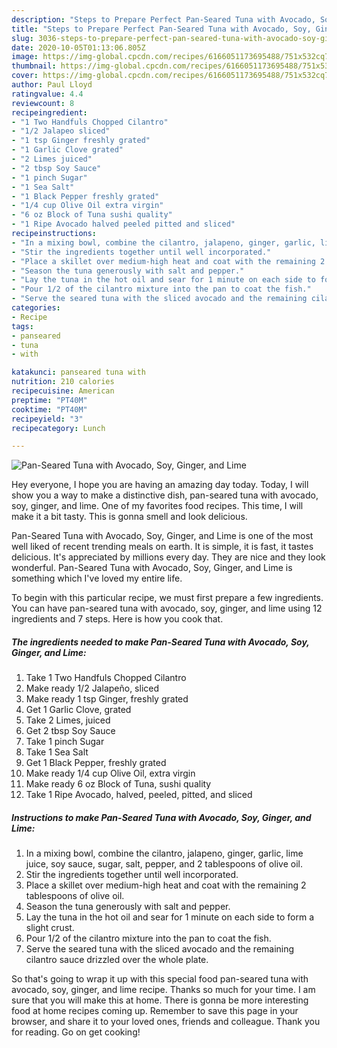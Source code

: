 ```yaml
---
description: "Steps to Prepare Perfect Pan-Seared Tuna with Avocado, Soy, Ginger, and Lime"
title: "Steps to Prepare Perfect Pan-Seared Tuna with Avocado, Soy, Ginger, and Lime"
slug: 3036-steps-to-prepare-perfect-pan-seared-tuna-with-avocado-soy-ginger-and-lime
date: 2020-10-05T01:13:06.805Z
image: https://img-global.cpcdn.com/recipes/6166051173695488/751x532cq70/pan-seared-tuna-with-avocado-soy-ginger-and-lime-recipe-main-photo.jpg
thumbnail: https://img-global.cpcdn.com/recipes/6166051173695488/751x532cq70/pan-seared-tuna-with-avocado-soy-ginger-and-lime-recipe-main-photo.jpg
cover: https://img-global.cpcdn.com/recipes/6166051173695488/751x532cq70/pan-seared-tuna-with-avocado-soy-ginger-and-lime-recipe-main-photo.jpg
author: Paul Lloyd
ratingvalue: 4.4
reviewcount: 8
recipeingredient:
- "1 Two Handfuls Chopped Cilantro"
- "1/2 Jalapeo sliced"
- "1 tsp Ginger freshly grated"
- "1 Garlic Clove grated"
- "2 Limes juiced"
- "2 tbsp Soy Sauce"
- "1 pinch Sugar"
- "1 Sea Salt"
- "1 Black Pepper freshly grated"
- "1/4 cup Olive Oil extra virgin"
- "6 oz Block of Tuna sushi quality"
- "1 Ripe Avocado halved peeled pitted and sliced"
recipeinstructions:
- "In a mixing bowl, combine the cilantro, jalapeno, ginger, garlic, lime juice, soy sauce, sugar, salt, pepper, and 2 tablespoons of olive oil."
- "Stir the ingredients together until well incorporated."
- "Place a skillet over medium-high heat and coat with the remaining 2 tablespoons of olive oil."
- "Season the tuna generously with salt and pepper."
- "Lay the tuna in the hot oil and sear for 1 minute on each side to form a slight crust."
- "Pour 1/2 of the cilantro mixture into the pan to coat the fish."
- "Serve the seared tuna with the sliced avocado and the remaining cilantro sauce drizzled over the whole plate."
categories:
- Recipe
tags:
- panseared
- tuna
- with

katakunci: panseared tuna with 
nutrition: 210 calories
recipecuisine: American
preptime: "PT40M"
cooktime: "PT40M"
recipeyield: "3"
recipecategory: Lunch

---
```



![Pan-Seared Tuna with Avocado, Soy, Ginger, and Lime](https://img-global.cpcdn.com/recipes/6166051173695488/751x532cq70/pan-seared-tuna-with-avocado-soy-ginger-and-lime-recipe-main-photo.jpg)

Hey everyone, I hope you are having an amazing day today. Today, I will show you a way to make a distinctive dish, pan-seared tuna with avocado, soy, ginger, and lime. One of my favorites food recipes. This time, I will make it a bit tasty. This is gonna smell and look delicious.

Pan-Seared Tuna with Avocado, Soy, Ginger, and Lime is one of the most well liked of recent trending meals on earth. It is simple, it is fast, it tastes delicious. It's appreciated by millions every day. They are nice and they look wonderful. Pan-Seared Tuna with Avocado, Soy, Ginger, and Lime is something which I've loved my entire life.




To begin with this particular recipe, we must first prepare a few ingredients. You can have pan-seared tuna with avocado, soy, ginger, and lime using 12 ingredients and 7 steps. Here is how you cook that.

<!--inarticleads1-->

##### The ingredients needed to make Pan-Seared Tuna with Avocado, Soy, Ginger, and Lime:

1. Take 1 Two Handfuls Chopped Cilantro
1. Make ready 1/2 Jalapeño, sliced
1. Make ready 1 tsp Ginger, freshly grated
1. Get 1 Garlic Clove, grated
1. Take 2 Limes, juiced
1. Get 2 tbsp Soy Sauce
1. Take 1 pinch Sugar
1. Take 1 Sea Salt
1. Get 1 Black Pepper, freshly grated
1. Make ready 1/4 cup Olive Oil, extra virgin
1. Make ready 6 oz Block of Tuna, sushi quality
1. Take 1 Ripe Avocado, halved, peeled, pitted, and sliced




<!--inarticleads2-->

##### Instructions to make Pan-Seared Tuna with Avocado, Soy, Ginger, and Lime:

1. In a mixing bowl, combine the cilantro, jalapeno, ginger, garlic, lime juice, soy sauce, sugar, salt, pepper, and 2 tablespoons of olive oil.
1. Stir the ingredients together until well incorporated.
1. Place a skillet over medium-high heat and coat with the remaining 2 tablespoons of olive oil.
1. Season the tuna generously with salt and pepper.
1. Lay the tuna in the hot oil and sear for 1 minute on each side to form a slight crust.
1. Pour 1/2 of the cilantro mixture into the pan to coat the fish.
1. Serve the seared tuna with the sliced avocado and the remaining cilantro sauce drizzled over the whole plate.




So that's going to wrap it up with this special food pan-seared tuna with avocado, soy, ginger, and lime recipe. Thanks so much for your time. I am sure that you will make this at home. There is gonna be more interesting food at home recipes coming up. Remember to save this page in your browser, and share it to your loved ones, friends and colleague. Thank you for reading. Go on get cooking!
